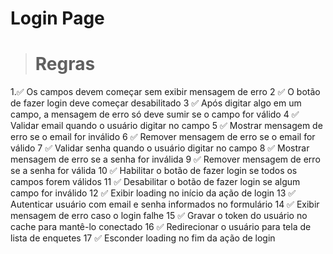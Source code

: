 
# Login Page

> # Regras

1.✅ Os campos devem começar sem exibir mensagem de erro
2 ✅ O botão de fazer login deve começar desabilitado
3 ✅ Após digitar algo em um campo, a mensagem de erro só deve sumir se o campo for válido
4 ✅ Validar email quando o usuário digitar no campo
5 ✅ Mostrar mensagem de erro se o email for inválido
6 ✅ Remover mensagem de erro se o email for válido
7 ✅ Validar senha quando o usuário digitar no campo
8 ✅ Mostrar mensagem de erro se a senha for inválida
9 ✅ Remover mensagem de erro se a senha for válida
10 ✅ Habilitar o botão de fazer login se todos os campos forem válidos
11 ✅ Desabilitar o botão de fazer login se algum campo for inválido
12 ✅ Exibir loading no início da ação de login
13 ✅ Autenticar usuário com email e senha informados no formulário
14 ✅ Exibir mensagem de erro caso o login falhe
15 ✅ Gravar o token do usuário no cache para mantê-lo conectado
16 ✅ Redirecionar o usuário para tela de lista de enquetes
17 ✅ Esconder loading no fim da ação de login